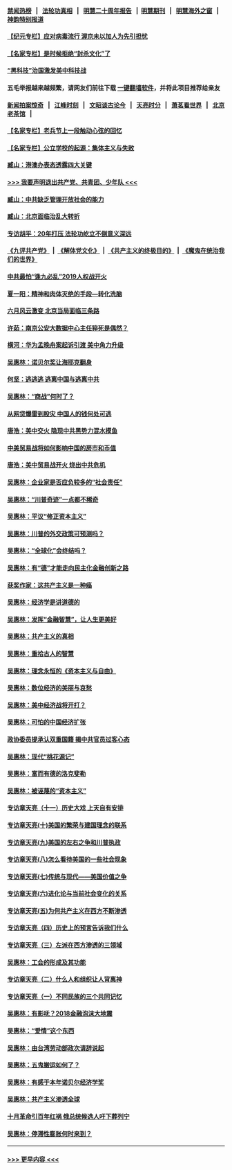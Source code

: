 #### [禁闻热榜](热点新闻.md?=0)  &nbsp;&nbsp;|&nbsp;&nbsp; [法轮功真相](https://github.com/gfw-breaker/truth/blob/master/README.md?=0) &nbsp;&nbsp;|&nbsp;&nbsp; [明慧二十周年报告](https://github.com/gfw-breaker/mh-reports/blob/master/README.md?=0) &nbsp;&nbsp;|&nbsp;&nbsp;[明慧期刊](https://github.com/gfw-breaker/mh-qikan) &nbsp;&nbsp;|&nbsp;&nbsp; [明慧海外之窗](https://github.com/gfw-breaker/mh-news/blob/master/README.md?=0) &nbsp;&nbsp;|&nbsp;&nbsp; [神韵特别报道](https://github.com/gfw-breaker/mh-news/blob/master/shenyun.md?=0)
#### [【纪元专栏】应对病毒流行 渥京未以加人为先引担忧](../pages/nsc423/n11875714.md?t=03090803) 
#### [【名家专栏】是时候拒绝“封杀文化”了](../pages/nsc423/n11814093.md?t=03090803) 
#### [“黑科技”治国激发美中科技战](../pages/nsc423/n11638056.md?t=03090803) 
#### 五毛举报越来越频繁，请网友们前往下载 [一键翻墙软件](https://github.com/gfw-breaker/ssr-accounts)，并将此项目推荐给亲友
#### [新闻拍案惊奇](https://github.com/gfw-breaker/banned-news/blob/master/pages/link4.md) &nbsp;&nbsp;|&nbsp;&nbsp; [江峰时刻](https://github.com/gfw-breaker/banned-news/blob/master/pages/link4.md) &nbsp;&nbsp;|&nbsp;&nbsp; [文昭谈古论今](https://github.com/gfw-breaker/banned-news/blob/master/pages/link4.md) &nbsp;&nbsp;|&nbsp;&nbsp; [天亮时分](https://github.com/gfw-breaker/banned-news/blob/master/pages/link4.md) &nbsp;&nbsp;|&nbsp;&nbsp; [萧茗看世界](https://github.com/gfw-breaker/banned-news/blob/master/pages/link4.md) &nbsp;&nbsp;|&nbsp;&nbsp; [北京老茶馆](https://github.com/gfw-breaker/banned-news/blob/master/pages/link4.md) &nbsp;&nbsp;|&nbsp;&nbsp; 
#### [【名家专栏】老兵节上一段触动心弦的回忆](../pages/nsc423/n11646016.md?t=03090803) 
#### [【名家专栏】公立学校的起源：集体主义与失败](../pages/nsc423/n11601833.md?t=03090803) 
#### [臧山：港澳办表态透露四大关键](../pages/nsc423/n11421628.md?t=03090803) 
#### [>>> 我要声明退出共产党、共青团、少年队 <<<](https://github.com/begood0513/goodnews/blob/master/quit/letter.md) 
#### [臧山：中共缺乏管理开放社会的能力](../pages/nsc423/n11407457.md?t=03090803) 
#### [臧山：北京面临治乱大转折](../pages/nsc423/n11406895.md?t=03090803) 
#### [专访胡平：20年打压 法轮功屹立不倒意义深远](../pages/nsc423/n11398800.md?t=03090803) 
#### [《九评共产党》](https://github.com/begood0513/9ping.md/blob/master/README.md) &nbsp;|&nbsp; [《解体党文化》](../../../../jtdwh.md/blob/master/README.md)  &nbsp;|&nbsp; [《共产主义的终极目的》](../../../../gczydzjmd.md/blob/master/README.md) &nbsp;|&nbsp; [《魔鬼在统治我们的世界》](../../../../mgztzwmdsj.md/blob/master/README.md) 
#### [中共最怕“逢九必乱”2019人权战开火](../pages/nsc423/n11385248.md?t=03090803) 
#### [夏一阳：精神和肉体灭绝的手段—转化洗脑](../pages/nsc423/n11368250.md?t=03090803) 
#### [六月风云激变 北京当局面临三条路](../pages/nsc423/n11313668.md?t=03090803) 
#### [许茹：南京公安大数据中心主任猝死是偶然？](../pages/nsc423/n11064744.md?t=03090803) 
#### [横河：华为孟晚舟案起诉引渡 美中角力升级](../pages/nsc423/n11027230.md?t=03090803) 
#### [吴惠林：诺贝尔奖让海耶克翻身](../pages/nsc423/n10890049.md?t=03090803) 
#### [何坚：逃逃逃 逃离中国与逃离中共](../pages/nsc423/n10592891.md?t=03090803) 
#### [吴惠林：“商战”何时了？](../pages/nsc423/n10573558.md?t=03090803) 
#### [从网贷爆雷到股灾 中国人的钱何处可逃](../pages/nsc423/n10572800.md?t=03090803) 
#### [唐浩：美中交火 隐现中共黑势力混水摸鱼](../pages/nsc423/n10544040.md?t=03090803) 
#### [中美贸易战将如何影响中国的房市和币值](../pages/nsc423/n10543697.md?t=03090803) 
#### [唐浩：美中贸易战开火 烧出中共危机](../pages/nsc423/n10540126.md?t=03090803) 
#### [吴惠林：企业家是否应负较多的“社会责任”](../pages/nsc423/n10535022.md?t=03090803) 
#### [吴惠林：“川普奇迹”一点都不稀奇](../pages/nsc423/n10512808.md?t=03090803) 
#### [吴惠林：平议“修正资本主义”](../pages/nsc423/n10495724.md?t=03090803) 
#### [吴惠林：川普的外交政策可预测吗？](../pages/nsc423/n10462387.md?t=03090803) 
#### [吴惠林：“全球化”会终结吗？](../pages/nsc423/n10452838.md?t=03090803) 
#### [吴惠林：有“德”才能走向民主化金融创新之路](../pages/nsc423/n10432292.md?t=03090803) 
#### [获奖作家：这共产主义是一种癌](../pages/nsc423/n10431541.md?t=03090803) 
#### [吴惠林：经济学是讲道德的](../pages/nsc423/n10398014.md?t=03090803) 
#### [吴惠林：发挥“金融智慧”，让人生更美好](../pages/nsc423/n10375019.md?t=03090803) 
#### [吴惠林：共产主义的真相](../pages/nsc423/n10351394.md?t=03090803) 
#### [吴惠林：重拾古人的智慧](../pages/nsc423/n10337691.md?t=03090803) 
#### [吴惠林：理念永恒的《资本主义与自由》](../pages/nsc423/n10316274.md?t=03090803) 
#### [吴惠林：数位经济的美丽与哀愁](../pages/nsc423/n10292946.md?t=03090803) 
#### [吴惠林：美中经济战将开打？](../pages/nsc423/n10258825.md?t=03090803) 
#### [吴惠林：可怕的中国经济扩张](../pages/nsc423/n10219147.md?t=03090803) 
#### [政协委员提承认双重国籍 揭中共官员过客心态](../pages/nsc423/n10208809.md?t=03090803) 
#### [吴惠林：现代“桃花源记”](../pages/nsc423/n10185234.md?t=03090803) 
#### [吴惠林：富而有德的洛克斐勒](../pages/nsc423/n10142264.md?t=03090803) 
#### [吴惠林：被诬蔑的“资本主义”](../pages/nsc423/n10124816.md?t=03090803) 
#### [专访章天亮（十一）历史大戏 上天自有安排](../pages/nsc423/n10094905.md?t=03090803) 
#### [专访章天亮(十)美国的繁荣与建国理念的联系](../pages/nsc423/n10094899.md?t=03090803) 
#### [专访章天亮(九)美国的左右之争和川普执政](../pages/nsc423/n10094889.md?t=03090803) 
#### [专访章天亮(八)怎么看待美国的一些社会现象](../pages/nsc423/n10094857.md?t=03090803) 
#### [专访章天亮(七)传统与现代——美国价值之争](../pages/nsc423/n10093140.md?t=03090803) 
#### [专访章天亮(六)进化论与当前社会变化的关系](../pages/nsc423/n10092036.md?t=03090803) 
#### [专访章天亮(五)为何共产主义在西方不断渗透](../pages/nsc423/n10083620.md?t=03090803) 
#### [专访章天亮（四）历史上的预言告诉我们什么](../pages/nsc423/n10083606.md?t=03090803) 
#### [专访章天亮（三）左派在西方渗透的三领域](../pages/nsc423/n10081115.md?t=03090803) 
#### [吴惠林：工会的形成及其功能](../pages/nsc423/n10080633.md?t=03090803) 
#### [专访章天亮（二）什么人和组织让人背离神](../pages/nsc423/n10076637.md?t=03090803) 
#### [专访章天亮（一）不同民族的三个共同记忆](../pages/nsc423/n10074188.md?t=03090803) 
#### [吴惠林：有影呒？2018金融泡沫大地震](../pages/nsc423/n10040534.md?t=03090803) 
#### [吴惠林：“爱情”这个东西](../pages/nsc423/n10019423.md?t=03090803) 
#### [吴惠林：由台湾劳动部政次请辞说起](../pages/nsc423/n9979679.md?t=03090803) 
#### [吴惠林：五鬼搬运如何了？](../pages/nsc423/n9925338.md?t=03090803) 
#### [吴惠林：有感于本年诺贝尔经济学奖](../pages/nsc423/n9871883.md?t=03090803) 
#### [吴惠林：共产主义渗透全球](../pages/nsc423/n9812748.md?t=03090803) 
#### [十月革命引百年红祸 俄总统候选人吁下葬列宁](../pages/nsc423/n9810182.md?t=03090803) 
#### [吴惠林：停滞性膨胀何时来到？](../pages/nsc423/n9764136.md?t=03090803) 

----
#### [ >>> 更早内容 <<< ](../indexes/nsc423-earlier.md)
